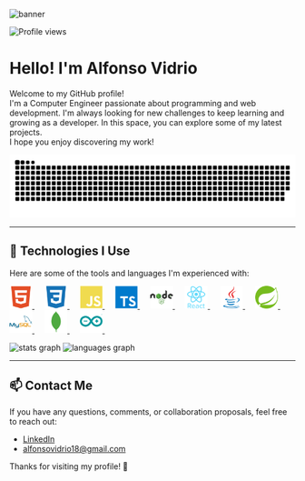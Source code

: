 ![banner](https://github.com/user-attachments/assets/f5070249-5072-46e8-9a1c-013846fd0c57)

![Profile views](https://komarev.com/ghpvc/?username=AlfonsoVidrio&label=Profile%20views&color=0e75b6&style=flat)
<div>
    <h1>Hello! I'm Alfonso Vidrio</h1>
    <p>Welcome to my GitHub profile!<br>
    I'm a Computer Engineer passionate about programming and web development. I'm always looking for new challenges to keep learning and growing as a developer. In this space, you can explore some of my latest projects.<br> I hope you enjoy discovering my work!</p>
    
</div>

<div align="center">
  <a href="#">
    <img src="https://github.com/1999AZZAR/1999AZZAR/blob/readme/resources/grid-snake.svg" alt="snake">
  </a>
</div>

<hr/>

## 🚀 Technologies I Use

Here are some of the tools and languages I'm experienced with:

<p>
  <a href="https://www.w3.org/html/" target="_blank">
    <img src="https://github.com/devicons/devicon/blob/master/icons/html5/html5-plain.svg" alt="HTML5" width="40" height="40"/>
  </a>&emsp;
  <a href="https://www.w3schools.com/css/" target="_blank">
    <img src="https://github.com/devicons/devicon/blob/master/icons/css3/css3-plain.svg" alt="CSS3" width="40" height="40"/>
  </a>&emsp;
  <a href="https://developer.mozilla.org/en-US/docs/Web/JavaScript" target="_blank">
    <img src="https://github.com/devicons/devicon/blob/master/icons/javascript/javascript-plain.svg" alt="JavaScript" width="40" height="40"/>
  </a>&emsp;
  <a href="https://www.typescriptlang.org/" target="_blank">
    <img src="https://github.com/devicons/devicon/blob/master/icons/typescript/typescript-original.svg" alt="TypeScript" width="40" height="40"/>
  </a>&emsp;
  <a href="https://nodejs.org" target="_blank">
    <img src="https://github.com/devicons/devicon/blob/master/icons/nodejs/nodejs-original-wordmark.svg" alt="Node.js" width="40" height="40"/>
  </a>&emsp;
  <a href="https://reactjs.org/" target="_blank">
    <img src="https://github.com/devicons/devicon/blob/master/icons/react/react-original-wordmark.svg" alt="React" width="40" height="40"/>
  </a>&emsp;
  <a href="https://www.java.com/es/" target="_blank">
    <img src="https://github.com/devicons/devicon/blob/master/icons/java/java-original.svg" alt="Java" width="40" height="40"/>
  </a>&emsp;
  <a href="https://spring.io/" target="_blank">
    <img src="https://github.com/devicons/devicon/blob/master/icons/spring/spring-original.svg" alt="Spring" width="40" height="40"/>
  </a>&emsp;
  <a href="https://www.mysql.com/" target="_blank">
    <img src="https://github.com/devicons/devicon/blob/master/icons/mysql/mysql-original-wordmark.svg" alt="MySQL" width="40" height="40"/>
  </a>&emsp;
  <a href="https://www.mongodb.com/" target="_blank">
    <img src="https://github.com/devicons/devicon/blob/master/icons/mongodb/mongodb-plain.svg" alt="MongoDB" width="40" height="40"/>
  </a>&emsp;
  <a href="https://www.arduino.cc" target="_blank">
    <img src="https://github.com/devicons/devicon/blob/master/icons/arduino/arduino-original.svg" alt="Arduino" width="40" height="40"/>
  </a>&emsp;
</p>

<div>
  <img src="https://github-readme-stats.vercel.app/api?username=AlfonsoVidrio&hide_title=false&hide_rank=false&show_icons=true&include_all_commits=true&count_private=true&disable_animations=false&theme=dracula&locale=en&hide_border=false&order=1" height="150" alt="stats graph"  />
  <img src="https://github-readme-stats.vercel.app/api/top-langs?username=AlfonsoVidrio&locale=en&hide_title=false&layout=compact&card_width=320&langs_count=5&theme=dracula&hide_border=false&order=2" height="150" alt="languages graph"  />
</div>

<hr/>

## 📫 Contact Me

If you have any questions, comments, or collaboration proposals, feel free to reach out:

- [LinkedIn](https://www.linkedin.com/in/alfonsomanuelvidriolizaola/)
- [alfonsovidrio18@gmail.com](mailto:alfonsovidrio18@gmail.com)

Thanks for visiting my profile! 🙌
